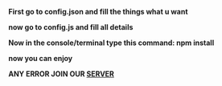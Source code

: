 **First go to config.json and fill the things what u want**

**now go to config.js and fill all details**


**Now in the console/terminal type this command: npm install**


**now you can enjoy**

**ANY ERROR JOIN OUR [SERVER](https://discord.gg/KFgjzvhQ7g)**
